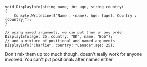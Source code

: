 ```
void DisplayInfo(string name, int age, string country)
{ 
	Console.WriteLine($"Name : {name}, Age: {age}, Country : {country}");
}

// using named arguments, we can put them in any order
DisplayInfo(age: 25, country: "UK", name: "Bob");
// and a mixture of positional and named arguments
DisplayInfo("Charlie", country: "Canada",age: 25);
```

Don't mix them up too much though, doesn't really work for anyone involved. 
You can't put positionals after named either. 
